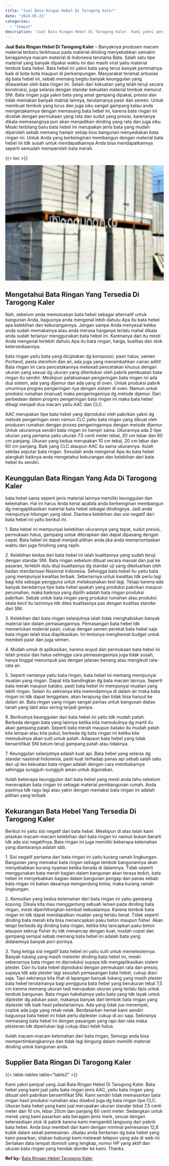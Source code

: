 ```yaml
---
title: "Jual Bata Ringan Hebel Di Tarogong Kaler"
date: "2024-05-21"
categories: 
  - "tempat"
description: "Jual Bata Ringan Hebel Di Tarogong Kaler. Kami yakni penjual yang Jual Bata Ringan Hebel Di Tarogong Kaler. Bata hebel yang kami jual yaitu bata ringan jenis..."
---
```


**Jual Bata Ringan Hebel Di Tarogong Kaler** – Banyaknya produsen macam material terbaru terkhusus pada material dinding menyebabkan semakin beragamnya macam material di Indonesia terutama Bata. Salah satu tipe material yang banyak dipakai waktu ini dan masih viral yaitu material tembok bata hebel. Bata hebel ini yakni bata yang terus banyak peminatnya baik di kota-kota maupun di perkampungan. Masyarakat teramat antusias dg bata hebel ini, sebab memang begitu banyak keunggulan yang ditawarkan oleh bata ringan ini. Selain dari kekuatan yang telah teruji secara konstruksi, juga selaras dengan standar kekuatan material tembok menurut SNI. Bata ringan juga yakni bata yang amat gampang dipakai, presisi dan tidak memakan banyak matrial lainnya, terutamanya pasir dan semen. Untuk membuat tembok yang lurus dan juga siku sangat gampang kalau anda mengerjakannya dengan memasang bata hebel ini, karena bata ringan ini dicetak dengan permukaan yang rata dan sudut yang presisi, karenanya dikala memasangnya pun akan menjadikan dinding yang rata dan juga siku. Meski terbilang baru bata hebel ini merupakan jenis bata yang mudah diperoleh sebab memang hampir setiap kios bangunan menyediakan bata ringan ini. Untuk Anda yang berkeinginan membangun dengan material bata hebel ini tdk susah untuk mendapatkannya Anda bisa mendapatkannya seperti semudah memperoleh bata merah.

{{< toc >}}

![Jual Bata Ringan Hebel Di Tarogong Kaler](/images/jual-hebel-murah-03.png)

## Mengetahui Bata Ringan Yang Tersedia Di Tarogong Kaler

Nah, sebelum anda memutuskan bata hebel sebagai alternatif untuk bangunan Anda, bagusnya anda mengenal lebih dahulu Apa itu bata hebel apa kelebihan dan kekurangannya. Jangan sampe Anda menyesal ketika anda sudah memakainya atau anda merasa harganya terlalu mahal dikala anda sudah terlanjur menggunakan bata hebel ini. Karenanya dari itu mesti Anda mengenal terlebih dahulu Apa itu bata ringan, harga, kualitas dan stok ketersediaannya.

bata ringan yaitu bata yang diciptakan dg komposisi; pasir halus, semen Portland, pasta sterofom dan air, ada juga yang menambahkan cairan aditif. Bata ringan ini cara pencetakannya melewati pencetakan khusus dengan ukuran yang sesuai dg ukuran yang ditentukan oleh pabrik pembuatan bata ringan itu sendiri. Meskipun pelaksanaan pengeringan bata ringan ini ada dua sistem, ada yang dijemur dan ada yang di oven. Untuk produksi pabrik umumnya progres pengeringan nya dengan sistem di oven. Namun untuk produksi rumahan (manual) maka pengeringannya dg metode dijemur. Dari perbedaan dalam progres pengeringan bata ringan ini maka bata hebel dibagi menjadi dua macam yaitu AAC dan CLC.

AAC merupakan tipe bata hebel yang diproduksi oleh pabrikan yakni dg metode pengeringan oven namun CLC yaitu bata ringan yang dibuat oleh produsen rumahan dengan proses pengeringannya dengan metode dijemur. Untuk ukurannya sendiri bata ringan ini hampir sama. Ukurannya ada 2 tipe ukuran yang pertama yaitu ukuran 7.5 centi meter tebal, 20 cm lebar dan 60 cm panjang. Ukuran yang kedua merupakan 10 cm tebal, 20 cm lebar dan 60 cm panjang. Baik yang CLC ataupun AAC itu sama ukurannya. Itulah sekilas seputar bata ringan. Sesudah anda mengenal Apa itu bata hebel alangkah baiknya anda mengetahui kekurangan dan kelebihan dari bata hebel itu sendiri.

## Keunggulan Bata Ringan Yang Ada Di Tarogong Kaler

bata hebel sama seperti jenis material lainnya memiliki keunggulan dan kelemahan. Hal ini harus Anda kenal apabila anda berkeinginan membangun dg mengaplikasikan material bata hebel sebagai dindingnya. Jadi anda mempunyai hitungan yang ideal. Diantara kelebihan dan sisi negatif dari bata hebel ini yaitu berikut ini.

1\. Bata hebel ini mempunyai kelebihan ukurannya yang tepat, sudut presisi, permukaan halus, gampang untuk diterapkan dan dapat dipasang dengan cepat. Bata hebel ini dapat menjadi pilihan anda jika anda memprioritaskan waktu dan juga finishing yang rapih.

2\. Kelebihan kedua dari bata hebel ini ialah kualitasnya yang sudah teruji dengan standar SNI. Bata ringan sebelum dibuat secara massal dan jual ke pasaran, terlebih dulu diuji kualitasnya dg standar uji yang dikeluarkan oleh badan standarisasi Nasional Indonesia. Sehingga bata hebel itu yaitu bata yang mempunyai kwalitas terbaik. Sebenarnya untuk kwalitas tdk perlu lagi bagi kita sebagai pengguna untuk melaksanakan test lagi. Tetapi karena ada banyak beredarnya tipe bata hebel apakah yang produksi pabrikan maupun perumahan, maka baiknya yang dipilih adalah bata ringan produksi pabrikan. Sebab untuk bata ringan yang produksi rumahan atau produksi skala kecil itu lazimnya tdk dites kualitasnya pas dengan kualitas standar dari SNI.

3\. Kelebihan dari bata ringan selanjutnya ialah tidak menghabiskan banyak material lain dalam pemasangannya. Pemasangan bata hebel tdk memerlukan material pasir, cukup dengan semen perekat bata hebel saja bata ringan telah bisa diaplikasikan. Ini tentunya menghemat budget untuk membeli pasir dan juga semen.

4\. Mudah untuk di aplikasikan, karena wujud dan permukaan bata hebel ini telah presisi dan halus sehingga cara pemasangannya juga tidak susah, hanya tinggal menumpuk pas dengan jalanan benang atau mengikuti rata-rata air.

5\. Seperti namanya yaitu bata ringan, bata hebel ini memang mempunyai muatan yang ringan. Dapat kita bandingkan dg bata macam lainnya. Seperti bata merah maupun batako, pasti bata hebel ini mempunyai muatan yang lebih ringan. Selain itu sekiranya kita merendamnya di dalam air maka bata ringan ini tdk dapat tenggelam, akan terapung dan tidak bisa hanyut ke dalam air. Bata ringan yang ringan sangat pantas untuk bangunan diatas tanah yang labil atau sering terjadi gempa.

6\. Berikutnya keunggulan dari bata hebel ini yaitu tdk mudah patah. Berbeda dengan bata yang lainnya ketika kita memukulnya dg martil itu akan gampang patah. Seperti bata merah maupun batako itu mudah patah kita lempar atau kita pukul, berbeda dg bata ringan ini ketika kita memukulnya akan sulit untuk patah. Adapaun bata hebel yang tidak bersertifikat SNI belum teruji gampang patah atau tidaknya.

7\. Keunggulan selanjutnya adalah kuat api. Bata hebel yang selaras dg standar nasional Indonesia, pasti kuat terhadap panas api sebab salah satu dari uji tes kekuatan bata ringan adalah dengan cara membakarnya sehingga sungguh-sungguh aman untuk digunakan.

Itulah beberapa keunggulan dari bata hebel yang mesti anda tahu sebelum menerapkan bata ringan ini sebagai material pembangunan rumah. Anda pastinya tdk ragu lagi atau yakin dengan memakai bata ringan ini adalah pilihan yang terbaik.

## Kekurangan Bata Hebel Yang Tersedia Di Tarogong Kaler

Berikut ini yaitu sisi negatif dari bata hebel. Meskipun di atas telah kami jelaskan macam-macam kelebihan dari bata ringan ini namun bukan berarti tdk ada sisi negatifnya. Bata ringan ini juga memiliki beberapa kelemahan yang diantaranya adalah sbb.

1\. Sisi negatif pertama dari bata ringan ini yaitu kurang ramah lingkungan. Bangunan yang memakai bata ringan sebagai tembok bangunannya akan menyebabkan kurang nyaman ketika berada di dalamnya. Tidak seperti menggunakan bata merah bagian dalam bangunan akan terasa teduh, bata hebel ini menyebabkan bagian dalam bangunan pengap dan panas sebab bata ringan ini bahan dasarnya mengandung kimia, maka kurang ramah lingkungan.

2\. Kemudian yang kedua kelemahan dari bata ringan ini yaitu gampang kopong. Dikala kita mau menggantung sebuah lemari pada dinding bata ringan, mesti diperhitungkan kembali kekuatannya. Karena tembok bata ringan ini tdk dapat mendapatkan muatan yang terlalu berat. Tidak seperti dinding bata merah kita bisa menancapkan paku beton maupun fisher. Akan tetapi berbeda dg dinding bata ringan, ketika kita tancapkan paku beton ataupun sekrup fisher itu tdk menancap dengan kuat, mudah copot dan gampang sempal sebab memang bata hebel ini adalah bata yang didalamnya banyak pori-porinya.

3\. Yang ketiga sisi negatif bata hebel ini yaitu sulit untuk memelesternya. Banyak tukang yang masih melester dinding bata hebel ini, meski sebenarnya bata ringan ini diproduksi supaya tdk mengaplikasikan sistem plester. Dari itu bata hebel diproduksi dengan permukaan rata dan presisi, supaya tdk ada plester lagi sesudah pemasangan bata hebel, cukup diaci saja. Tapi sekiranya kita lihat di lapangan banyak tukang yang masih plester bata hebel terutamanya bagi pengguna bata hebel yang berukuran tebal 7,5 cm karena memang ukuran tadi merupakan ukuran yang terlalu tipis untuk tembok bangunan. Bata ringan hakekatnya yaitu bata yang tdk layak untuk diplester dg adukan pasir, makanya banyak dari tembok bata ringan yang diplester tdk baik hasil pelestariannya. Ada yang tidak jua menempel, coplok ada juga yang retak-retak. Berdasarkan hemat kami sendiri bagusnya bata hebel ini tidak perlu diplester cukup di aci saja. Sekiranya memasang bata hebel ini dengan pasangan yang rapi dan rata maka plesteran tdk diperlukan lagi cukup diaci telah halus.

Itulah macam-macam kelemahan dari bata ringan, Semoga anda bisa mempertimbangkannya dan tidak lagi bingung dalam memilih material dinding untuk bangunan anda.

## Supplier Bata Ringan Di Tarogong Kaler

{{< table-tables table="table2" >}}

Kami yakni penjual yang Jual Bata Ringan Hebel Di Tarogong Kaler. Bata hebel yang kami jual yaitu bata ringan jenis AAC, yaitu bata ringan yang dibuat oleh pabrikan bersertifikat SNI. Kami sendiri tidak memasarkan bata ringan hasil produksi rumahan atau disebut juga dg bata ringan tipe CLC. Ukuran bata hebel yang kami jual merupakan ukuran standar tebal 7,5 centi meter dan 10 cm, lebar 20cm dan panjang 60 centi meter. Sedangkan untuk merek yang kami pasarkan ada beragam jenis merk, sesuai dengan ketersediaan stok di pabrik karena kami mengambil langsung dari pabrik bata hebel. Anda bisa membeli dari kami dengan minimal pemesanan 12,6 kubik dalam sekali pemesanan. Jikalau anda berkenan dg bata hebel yang kami pasarkan, silakan hubungi kami melewati telepon yang ada di web ini. Sertakan data tempat domisili yang lengkap, nomor HP yang aktif dan ukuran bata ringan yang hendak diorder ke kami. Thanks.

**Ref by:** [Bata Ringan Hebel Tarogong Kaler](https://id.wikipedia.org/wiki/Bata)
